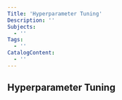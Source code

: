 ```yaml
---
Title: 'Hyperparameter Tuning'
Description: ''
Subjects:
  - ''
Tags:
  - ''
CatalogContent:
  - ''
---
```


## Hyperparameter Tuning
